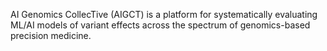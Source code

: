 AI Genomics CollecTive (AIGCT) is a platform for systematically 
evaluating ML/AI models of variant effects across the spectrum of 
genomics-based precision medicine.
